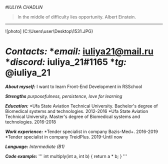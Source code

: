 #*IULIYA CHADLIN*

>In the middle of difficulty lies opportunity. Albert Einstein.
***

![photo] (‪C:\Users\user\Desktop\1531.JPG)

***Contacts:***
**email:* iuliya21@mail.ru
**discord:* iuliya_21#1165
**tg:* @iuliya_21
===
***About myself:***
I want to learn Front-End Development in RSSchool

***Strengths***
*purposefulness, persistence, love for learning*

***Education:***
*Ufa State Aviation Technical University. Bachelor's degree of Biomedical systems and technologies. 2012-2016
*Ufa State Aviation Technical University. Master's degree of Biomedical systems and technologies. 2016-2018

***Work experience:***
*Tender specialist in company Bazis-Med+. 2016-2019
*Tender specialist in company TreidPlus. 2019-Until now

***Language:***
*Intermediate (B1)*

***Code example:***
'''
int multiply(int a, int b)
{
  return  a * b;
}
'''